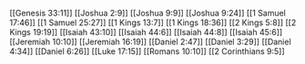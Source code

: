 [[Genesis 33:11]]
[[Joshua 2:9]]
[[Joshua 9:9]]
[[Joshua 9:24]]
[[1 Samuel 17:46]]
[[1 Samuel 25:27]]
[[1 Kings 13:7]]
[[1 Kings 18:36]]
[[2 Kings 5:8]]
[[2 Kings 19:19]]
[[Isaiah 43:10]]
[[Isaiah 44:6]]
[[Isaiah 44:8]]
[[Isaiah 45:6]]
[[Jeremiah 10:10]]
[[Jeremiah 16:19]]
[[Daniel 2:47]]
[[Daniel 3:29]]
[[Daniel 4:34]]
[[Daniel 6:26]]
[[Luke 17:15]]
[[Romans 10:10]]
[[2 Corinthians 9:5]]
